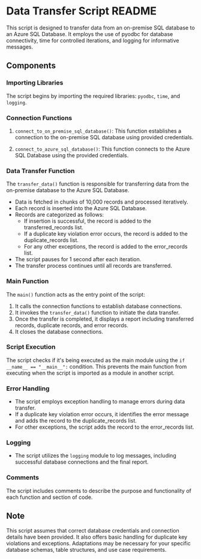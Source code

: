 # Data Transfer Script README

This script is designed to transfer data from an on-premise SQL database to an Azure SQL Database. It employs the use of pyodbc for database connectivity, time for controlled iterations, and logging for informative messages.

## Components

### Importing Libraries

The script begins by importing the required libraries: `pyodbc`, `time`, and `logging`.

### Connection Functions

1. `connect_to_on_premise_sql_database()`: This function establishes a connection to the on-premise SQL database using provided credentials.

2. `connect_to_azure_sql_database()`: This function connects to the Azure SQL Database using the provided credentials.

### Data Transfer Function

The `transfer_data()` function is responsible for transferring data from the on-premise database to the Azure SQL Database.

- Data is fetched in chunks of 10,000 records and processed iteratively.
- Each record is inserted into the Azure SQL Database.
- Records are categorized as follows:
  - If insertion is successful, the record is added to the transferred_records list.
  - If a duplicate key violation error occurs, the record is added to the duplicate_records list.
  - For any other exceptions, the record is added to the error_records list.
- The script pauses for 1 second after each iteration.
- The transfer process continues until all records are transferred.

### Main Function

The `main()` function acts as the entry point of the script:

1. It calls the connection functions to establish database connections.
2. It invokes the `transfer_data()` function to initiate the data transfer.
3. Once the transfer is completed, it displays a report including transferred records, duplicate records, and error records.
4. It closes the database connections.

### Script Execution

The script checks if it's being executed as the main module using the `if __name__ == "__main__":` condition. This prevents the main function from executing when the script is imported as a module in another script.

### Error Handling

- The script employs exception handling to manage errors during data transfer.
- If a duplicate key violation error occurs, it identifies the error message and adds the record to the duplicate_records list.
- For other exceptions, the script adds the record to the error_records list.

### Logging

- The script utilizes the `logging` module to log messages, including successful database connections and the final report.

### Comments

The script includes comments to describe the purpose and functionality of each function and section of code.

## Note

This script assumes that correct database credentials and connection details have been provided. It also offers basic handling for duplicate key violations and exceptions. Adaptations may be necessary for your specific database schemas, table structures, and use case requirements.
